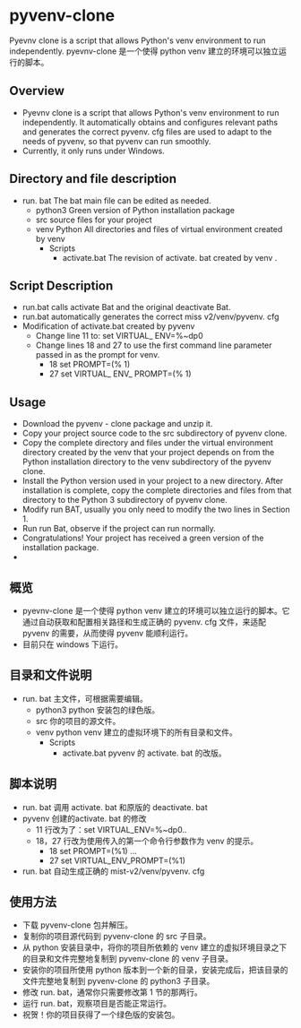 # pyvenv-clone
Pyevnv clone is a script that allows Python's venv environment to run independently. 
pyevnv-clone 是一个使得 python venv 建立的环境可以独立运行的脚本。
## Overview 
- Pyevnv clone is a script that allows Python's venv environment to run independently. It automatically obtains and configures relevant paths and generates the correct pyvenv. cfg files are used to adapt to the needs of pyvenv, so that pyvenv can run smoothly. 
- Currently, it only runs under Windows. 
## Directory and file description 
- run. bat          The bat main file can be edited as needed. 
   - python3           Green version of Python installation package 
   - src               source files for your project 
   - venv              Python All directories and files of virtual environment created by venv
      - Scripts
         - activate.bat    The revision of activate. bat created by venv .
## Script Description 
- run.bat calls activate Bat and the original deactivate Bat.
- run.bat automatically generates the correct miss v2/venv/pyvenv. cfg
- Modification of activate.bat created by pyvenv
	- Change line 11 to: set VIRTUAL_ ENV=%~dp0 
	- Change lines 18 and 27 to use the first command line parameter passed in as the prompt for venv. 
		- 18 set PROMPT=(% 1) 
		- 27 set VIRTUAL_ ENV_ PROMPT=(% 1) 

## Usage
- Download the pyvenv - clone package and unzip it.
- Copy your project source code to the src subdirectory of pyvenv clone.
- Copy the complete directory and files under the virtual environment directory created by the venv that your project depends on from the Python installation directory to the venv subdirectory of the pyvenv clone.
- Install the Python version used in your project to a new directory. After installation is complete, copy the complete directories and files from that directory to the Python 3 subdirectory of pyvenv clone.
- Modify run BAT, usually you only need to modify the two lines in Section 1.
- Run run Bat, observe if the project can run normally.
- Congratulations! Your project has received a green version of the installation package.
- 
## 概览
- pyevnv-clone 是一个使得 python venv 建立的环境可以独立运行的脚本。它通过自动获取和配置相关路径和生成正确的 pyvenv. cfg 文件，来适配 pyvenv 的需要，从而使得 pyvenv 能顺利运行。
- 目前只在 windows 下运行。
## 目录和文件说明
- run. bat          主文件，可根据需要编辑。
   - python3           python 安装包的绿色版。
   - src               你的项目的源文件。
   - venv              python venv 建立的虚拟环境下的所有目录和文件。
      - Scripts
         - activate.bat    pyvenv 的 activate. bat 的改版。
 ## 脚本说明
- run. bat 调用 activate. bat 和原版的 deactivate. bat 
-  pyvenv 创建的activate. bat 的修改 
	- 11 行改为了：set VIRTUAL_ENV=%~dp0\..
	- 18，27 行改为使用传入的第一个命令行参数作为 venv 的提示。
		 - 18 set PROMPT=(%1) ...
		 - 27 set VIRTUAL_ENV_PROMPT=(%1)
 - run. bat 自动生成正确的 mist-v2/venv/pyvenv. cfg
 ## 使用方法
- 下载 pyvenv-clone 包并解压。
- 复制你的项目源代码到 pyvenv-clone 的  src 子目录。
- 从 python 安装目录中，将你的项目所依赖的 venv 建立的虚拟环境目录之下的目录和文件完整地复制到 pyvenv-clone 的 venv 子目录。
- 安装你的项目所使用 python 版本到一个新的目录，安装完成后，把该目录的文件完整地复制到 pyvenv-clone 的 python3 子目录。
- 修改 run. bat，通常你只需要修改第 1 节的那两行。
- 运行 run. bat，观察项目是否能正常运行。
- 祝贺！你的项目获得了一个绿色版的安装包。
